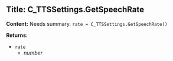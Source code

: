 ## Title: C_TTSSettings.GetSpeechRate

**Content:**
Needs summary.
`rate = C_TTSSettings.GetSpeechRate()`

**Returns:**
- `rate`
  - *number*